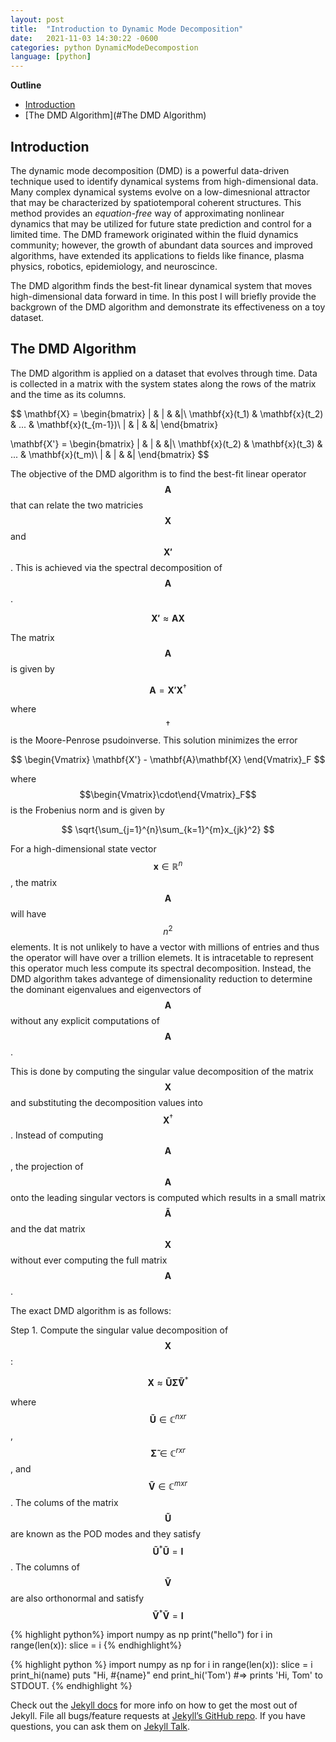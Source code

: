 ```yaml
---
layout: post
title:  "Introduction to Dynamic Mode Decomposition"
date:   2021-11-03 14:30:22 -0600
categories: python DynamicModeDecompostion
language: [python]
---
```


**Outline**
- [Introduction](#Introduction)
- [The DMD Algorithm](#The DMD Algorithm)

## Introduction

The dynamic mode decomposition (DMD) is a powerful data-driven technique used to identify dynamical systems from high-dimensional data. Many complex dynamical systems evolve on a low-dimesnional attractor that may be characterized by spatiotemporal coherent structures. This method provides an *equation-free* way of approximating nonlinear dynamics that may be utilized for future state prediction and control for a limited time. The DMD framework originated within the fluid dynamics community; however, the growth of abundant data sources and improved algorithms, have extended its applications to fields like finance, plasma physics, robotics, epidemiology, and neuroscince.

The DMD algorithm finds the best-fit linear dynamical system that moves high-dimensional data forward in time. In this post I will briefly provide the backgrown of the DMD algorithm and demonstrate its effectiveness on a toy dataset.

## The DMD Algorithm
The DMD algorithm is applied on a dataset that evolves through time. Data is collected in a matrix with the system states along the rows of the matrix and the time as its columns. 

$$
\mathbf{X} = 
\begin{bmatrix}
| & | & &|\\
\mathbf{x}(t_1) & \mathbf{x}(t_2) & ... & \mathbf{x}(t_{m-1})\\
| & | &  &|
\end{bmatrix}
 

\mathbf{X'} = 
\begin{bmatrix}
| & | & &|\\
\mathbf{x}(t_2) & \mathbf{x}(t_3) & ... & \mathbf{x}(t_m)\\
| & | &  &|
\end{bmatrix}
$$

The objective of the DMD algorithm is to find the best-fit linear operator $$\mathbf{A}$$ that can relate the two matricies $$\mathbf{X}$$ and $$\mathbf{X'}$$. This is achieved via the spectral decomposition of $$\mathbf{A}$$.

$$
\mathbf{X'} \approx \mathbf{A}\mathbf{X}
$$

The matrix $$\mathbf{A}$$ is given by 

$$\mathbf{A} = \mathbf{X'}\mathbf{X}^\dagger$$

where $$\dagger$$ is the Moore-Penrose psudoinverse. This solution minimizes the error

$$
\begin{Vmatrix}
\mathbf{X'} - \mathbf{A}\mathbf{X}
\end{Vmatrix}_F
$$

where $$\begin{Vmatrix}\cdot\end{Vmatrix}_F$$ 
is the Frobenius norm and is given by

$$
\sqrt{\sum_{j=1}^{n}\sum_{k=1}^{m}x_{jk}^2}
$$

For a high-dimensional state vector $$\mathbf{x} \in \mathbb{R}^n$$, the matrix $$\mathbf{A}$$ will have $$n^2$$ elements. It is not unlikely to have a vector with millions of entries and thus the operator will have over a trillion elemets. It is intracetable to represent this operator much less compute its spectral decomposition. Instead, the DMD algorithm takes advantege of dimensionality reduction to determine the dominant eigenvalues and eigenvectors of $$\mathbf{A}$$ without any explicit computations of $$\mathbf{A}$$.

This is done by computing the singular value decomposition of the matrix $$\mathbf{X}$$ and substituting the decomposition values into $$\mathbf{X}^\dagger$$. Instead of computing $$\mathbf{A}$$, the projection of $$\mathbf{A}$$ onto the leading singular vectors is computed which results in a small matrix $$\mathbf{\tilde{A}}$$ and the dat matrix $$\mathbf{X}$$ without ever computing the full matrix $$\mathbf{A}$$.

The exact DMD algorithm is as follows:

Step 1. Compute the singular value decomposition of $$\mathbf{X}$$:

$$
\mathbf{X} \approx \mathbf{\tilde{U}}\mathbf{\tilde{\Sigma}}\mathbf{\tilde{V}}^*
$$

where $$\mathbf{\tilde{U}} \in \mathbb{C}^{nxr}$$, $$\mathbf{\tilde{\Sigma}} \in \mathbb{C}^{rxr}$$, and $$\mathbf{\tilde{V}} \in \mathbb{C}^{mxr}$$. The colums of the matrix $$\mathbf{\tilde{U}}$$ are known as the POD modes and they satisfy $$\mathbf{\tilde{U}}^*\mathbf{\tilde{U}}=\mathbf{I}$$. The columns of $$\mathbf{\tilde{V}}$$ are also orthonormal and satisfy $$\mathbf{\tilde{V}}^*\mathbf{\tilde{V}}=\mathbf{I}$$
 
{% highlight python%}
import numpy as np
print("hello")
for i in range(len(x)):
  slice = i
{% endhighlight%}

{% highlight python %}
import numpy as np 
for i in range(len(x)):
  slice = i
print_hi(name)
  puts "Hi, #{name}"
end
print_hi('Tom')
#=> prints 'Hi, Tom' to STDOUT.
{% endhighlight %}

Check out the [Jekyll docs][jekyll-docs] for more info on how to get the most out of Jekyll. File all bugs/feature requests at [Jekyll’s GitHub repo][jekyll-gh]. If you have questions, you can ask them on [Jekyll Talk][jekyll-talk].

[jekyll-docs]: https://jekyllrb.com/docs/home
[jekyll-gh]:   https://github.com/jekyll/jekyll
[jekyll-talk]: https://talk.jekyllrb.com/
